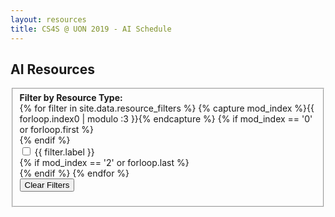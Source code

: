 ```yaml
---
layout: resources
title: CS4S @ UON 2019 - AI Schedule
---
```


## AI Resources

<fieldset class='border px-5 py-3'>
	<strong>Filter by Resource Type:</strong>
	<form class='px-4 py-2'>
		{% for filter in site.data.resource_filters %}
			{% capture mod_index %}{{ forloop.index0 | modulo :3 }}{% endcapture %}
			{% if mod_index == '0' or forloop.first %}
    		<div class="row py-2">
  			{% endif %}
				<div class='form-check form-check-inline'>
					<input class='form-check-input grid-filter-checkbox' type='checkbox' id='{{ filter.id }}'>
					<label class='form-check-label' for='{{ filter.id }}'>{{ filter.label }}</label>
				</div>
			{% if mod_index == '2' or forloop.last %}
			</div>
			{% endif %}
		{% endfor %}
		<div class='row py-2'>
			<button id='clear-filters-button' class='btn btn-primary'>Clear Filters</button>
		</div>
	</form>
</fieldset>

<div class='row py-2 px-3'>
	<table id='jqGrid'></table>
	<div id='jqGridPager'></div>
</div>

